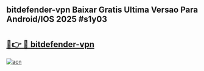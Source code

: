 ## bitdefender-vpn Baixar Gratis Ultima Versao Para Android/IOS 2025 #s1y03

# <h2><a href="https://ainizakaria.my?title=bitdefender-vpn&ref=20M">🔗👉 🔴 bitdefender-vpn</a></h2>

[![acn](https://github.com/user-attachments/assets/0f9c940e-d8b0-45ae-aac7-cd30a18b3e1c)](https://ainizakaria.my?title=bitdefender-vpn&ref=20M)

